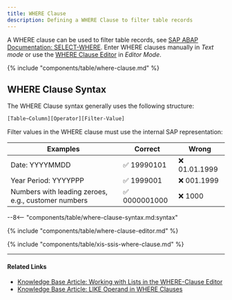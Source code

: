 ```yaml
---
title: WHERE Clause
description: Defining a WHERE Clause to filter table records
---
```


A WHERE clause can be used to filter table records, see [SAP ABAP Documentation: SELECT-WHERE](https://help.sap.com/doc/abapdocu_750_index_htm/7.50/en-us/abapwhere.htm).
Enter WHERE clauses manually in *Text mode* or use the [WHERE Clause Editor](#where-clause-editor) in *Editor Mode*.<br>

{% include "components/table/where-clause.md" %}

## WHERE Clause Syntax

The WHERE Clause syntax generally uses the following structure:

``` bash
[Table~Column][Operator][Filter-Value]
```

Filter values in the WHERE clause must use the internal SAP representation:

| Examples | Correct | Wrong |
|--------|--------|--------|
| Date: YYYYMMDD | :white_check_mark: 19990101 | :x: 01.01.1999 |
| Year Period: YYYYPPP | :white_check_mark: 1999001 | :x: 001.1999 |
| Numbers with leading zeroes, e.g., customer numbers| :white_check_mark: 0000001000 | :x: 1000|

--8<-- "components/table/where-clause-syntax.md:syntax"


{% include "components/table/where-clause-editor.md" %}

{% include "components/table/xis-ssis-where-clause.md" %}

**** 
#### Related Links
- [Knowledge Base Article: Working with Lists in the WHERE-Clause Editor](../../knowledge-base/where-clause-editor-lists.md)
- [Knowledge Base Article: LIKE Operand in WHERE Clauses](../../knowledge-base/like-operand-where-clause.md)